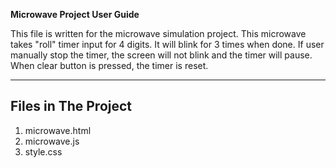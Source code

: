 **Microwave Project User Guide**

This file is written for the microwave simulation project.  This microwave takes "roll" timer input for 4 digits. It will blink for 3 times when done. If user manually stop the timer, the screen will not blink and the timer will pause. When clear button is pressed, the timer is reset.  


---

## Files in The Project

1. microwave.html
2. microwave.js
3. style.css
